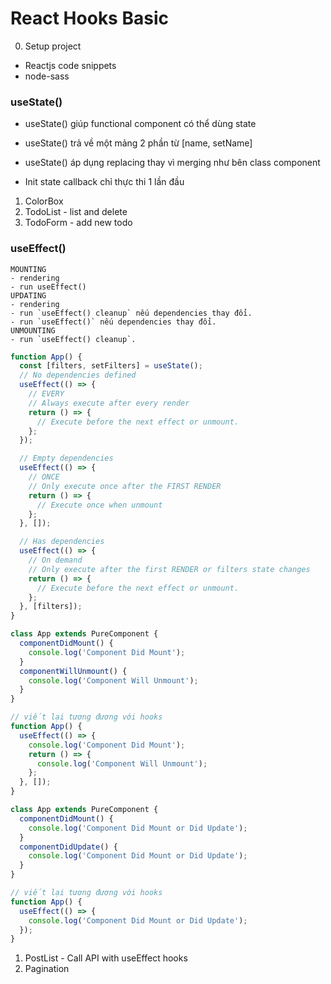 # React Hooks Basic

0. Setup project

- Reactjs code snippets
- node-sass

### useState()

- useState() giúp functional component có thể dùng state

- useState() trả về một mảng 2 phần từ [name, setName]

- useState() áp dụng replacing thay vì merging như bên class component

- Init state callback chỉ thực thi 1 lần đầu

1. ColorBox
2. TodoList - list and delete
3. TodoForm - add new todo

### useEffect()

```
MOUNTING
- rendering
- run useEffect()
UPDATING
- rendering
- run `useEffect() cleanup` nếu dependencies thay đổi.
- run `useEffect()` nếu dependencies thay đổi.
UNMOUNTING
- run `useEffect() cleanup`.
```

```js
function App() {
  const [filters, setFilters] = useState();
  // No dependencies defined
  useEffect(() => {
    // EVERY
    // Always execute after every render
    return () => {
      // Execute before the next effect or unmount.
    };
  });

  // Empty dependencies
  useEffect(() => {
    // ONCE
    // Only execute once after the FIRST RENDER
    return () => {
      // Execute once when unmount
    };
  }, []);

  // Has dependencies
  useEffect(() => {
    // On demand
    // Only execute after the first RENDER or filters state changes
    return () => {
      // Execute before the next effect or unmount.
    };
  }, [filters]);
}
```

```js
class App extends PureComponent {
  componentDidMount() {
    console.log('Component Did Mount');
  }
  componentWillUnmount() {
    console.log('Component Will Unmount');
  }
}

// viết lại tương đương với hooks
function App() {
  useEffect(() => {
    console.log('Component Did Mount');
    return () => {
      console.log('Component Will Unmount');
    };
  }, []);
}
```

```js
class App extends PureComponent {
  componentDidMount() {
    console.log('Component Did Mount or Did Update');
  }
  componentDidUpdate() {
    console.log('Component Did Mount or Did Update');
  }
}

// viết lại tương đương với hooks
function App() {
  useEffect(() => {
    console.log('Component Did Mount or Did Update');
  });
}
```

1. PostList - Call API with useEffect hooks
2. Pagination
